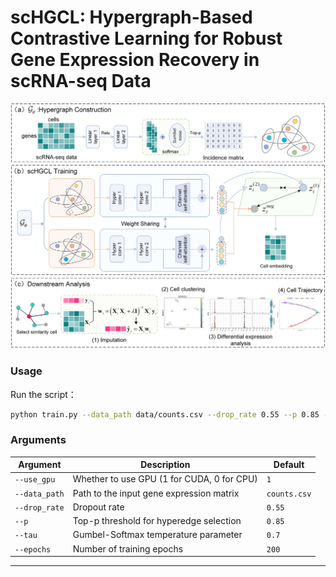 ﻿# scHGCL: Hypergraph-Based Contrastive Learning for Robust Gene Expression Recovery in scRNA-seq Data


<p align="center">
  <img src="scHGCL.jpg"/>
</p>



### Usage

Run the script：
```bash
python train.py --data_path data/counts.csv --drop_rate 0.55 --p 0.85 --tau 0.7 --epochs 200
```

### Arguments

| Argument       | Description                     | Default                       |
|----------------|---------------------------------|-------------------------------|
| `--use_gpu`    | Whether to use GPU (1 for CUDA, 0 for CPU) | `1`                           |
| `--data_path`  | Path to the input gene expression matrix | `counts.csv` |
| `--drop_rate`  | Dropout rate                    | `0.55`                        |
| `--p`          | Top-p threshold for hyperedge selection | `0.85`                        |
| `--tau`        | Gumbel-Softmax temperature parameter | `0.7`                         |
| `--epochs`     | Number of training epochs       | `200`                         |

---
